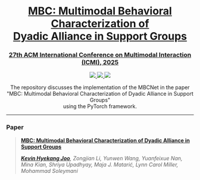 <h1 align="center"><a href="https://hyekang.info/underway/"><br> MBC: Multimodal Behavioral Characterization of<br/>Dyadic Alliance in Support Groups</a></h1>
<h3 align="center"><a href="https://icmi.acm.org/2025/">27th ACM International Conference on Multimodal Interaction (ICMI), 2025</a></h3>

<p align="center">
    <a href="https://hyekang.info/underway/" alt="ArXiv">
        <img src="https://img.shields.io/badge/paper-arxiv-orange.svg" />
    </a>
    <a href="https://hyekang.info/underway/" alt="Proceedings">
        <img src="https://img.shields.io/badge/paper-proceedings-orange.svg" />
    </a>
     <a href="https://twitter.com/kevinhjoo" alt="Twitter">
        <img src="https://img.shields.io/twitter/follow/KevinHJoo" />
     </a>
<div align="center">The repository discusses the implementation of the MBCNet in the paper <br> "MBC: Multimodal Behavioral Characterization of Dyadic Alliance in Support Groups" <br> using the PyTorch framework.</div>
<hr>
<h3>Paper</h3>
    
> [**MBC: Multimodal Behavioral Characterization of Dyadic Alliance in Support Groups**]([https://arxiv.org/pdf/2212.05136.pdf](https://hyekang.info/underway/))
>
> *[**Kevin Hyekang Joo**](https://hyekang.info/), Zongjian Li, Yunwen Wang, Yuanfeixue Nan, Mina Kian, Shriya Upadhyay, Maja J. Matarić, Lynn Carol Miller, Mohammad Soleymani*
